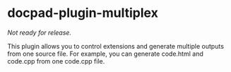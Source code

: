 docpad-plugin-multiplex
==================

*Not ready for release.*

This plugin allows you to control extensions and generate multiple outputs from one source file.
For example, you can generate code.html and code.cpp from one code.cpp file.
